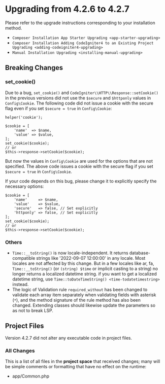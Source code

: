 # Upgrading from 4.2.6 to 4.2.7

Please refer to the upgrade instructions corresponding to your
installation method.

- `Composer Installation App Starter Upgrading <app-starter-upgrading>`
- `Composer Installation Adding CodeIgniter4 to an Existing Project Upgrading <adding-codeigniter4-upgrading>`
- `Manual Installation Upgrading <installing-manual-upgrading>`

<div class="contents" local="" depth="2">

</div>

## Breaking Changes

### set_cookie()

Due to a bug, `set_cookie()` and
`CodeIgniter\\HTTP\\Response::setCookie()` in the previous versions did
not use the `$secure` and `$httponly` values in `Config\Cookie`. The
following code did not issue a cookie with the secure flag even if you
set `$secure = true` in `Config\Cookie`:

    helper('cookie');

    $cookie = [
        'name'  => $name,
        'value' => $value,
    ];
    set_cookie($cookie);
    // or
    $this->response->setCookie($cookie);

But now the values in `Config\Cookie` are used for the options that are
not specified. The above code issues a cookie with the secure flag if
you set `$secure = true` in `Config\Cookie`.

If your code depends on this bug, please change it to explicitly specify
the necessary options:

    $cookie = [
        'name'     => $name,
        'value'    => $value,
        'secure'   => false, // Set explicitly
        'httponly' => false, // Set explicitly
    ];
    set_cookie($cookie);
    // or
    $this->response->setCookie($cookie);

### Others

- `Time::__toString()` is now locale-independent. It returns
  database-compatible strings like '2022-09-07 12:00:00' in any locale.
  Most locales are not affected by this change. But in a few locales
  like <span class="title-ref">ar</span>,
  <span class="title-ref">fa</span>, `Time::__toString()` (or
  `(string) $time` or implicit casting to a string) no longer returns a
  localized datetime string. if you want to get a localized datetime
  string, use `Time::toDateTimeString() <time-todatetimestring>`
  instead.
- The logic of Validation rule `required_without` has been changed to
  validate each array item separately when validating fields with
  asterisk (`*`), and the method signature of the rule method has also
  been changed. Extending classes should likewise update the parameters
  so as not to break LSP.

## Project Files

Version 4.2.7 did not alter any executable code in project files.

### All Changes

This is a list of all files in the **project space** that received
changes; many will be simple comments or formatting that have no effect
on the runtime:

- app/Common.php
